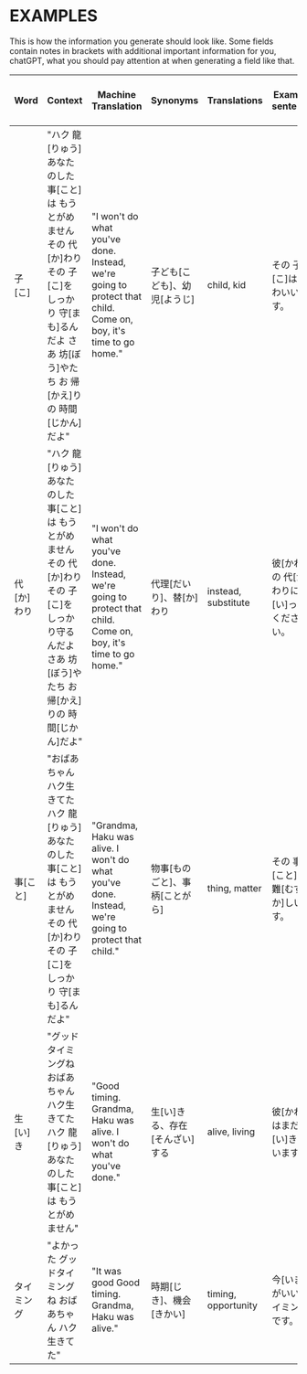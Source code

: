 # EXAMPLES

This is how the information you generate should look like. Some fields contain notes in brackets with additional important information for you, chatGPT, what you should pay attention at when generating a field like that.

| Word       | Context                                                                                                                                                                 | Machine Translation                                                                                            | Synonyms                       | Translations        | Example sentence                             | Example sentence translation (German) | Explanation                                        |           Grammar explanation           | Additional Notes for chatGPT                                                                      |
| ---------- | ----------------------------------------------------------------------------------------------------------------------------------------------------------------------- | -------------------------------------------------------------------------------------------------------------- | ------------------------------ | ------------------- | -------------------------------------------- | ------------------------------------- | -------------------------------------------------- | :-------------------------------------: | ------------------------------------------------------------------------------------------------- |
| 子[こ]     | "ハク 龍[りゅう] あなたのした 事[こと]は もうとがめません その 代[か]わり その 子[こ]を しっかり 守[まも]るんだよ さあ 坊[ぼう]やたち お 帰[かえ]りの 時間[じかん]だよ" | "I won't do what you've done. Instead, we're going to protect that child. Come on, boy, it's time to go home." | 子ども[こども]、幼児[ようじ]   | child, kid          | その 子[こ]はかわいいです。                  | Das Kind ist süß.                   | child                                              |  子[こ] means "child." Used as a noun.  | child is a simple word, don't make it complicated. Just give me the translation as 'Explanation'. |
| 代[か]わり | "ハク 龍[りゅう] あなたのした 事[こと]は もうとがめません その 代[か]わり その 子[こ]を しっかり守るんだよ さあ 坊[ぼう]やたち お 帰[かえ]りの 時間[じかん]だよ"        | "I won't do what you've done. Instead, we're going to protect that child. Come on, boy, it's time to go home." | 代理[だいり]、替[か]わり       | instead, substitute | 彼[かれ]の 代[か]わりに 行[い]ってください。 | Gehen Sie bitte an seiner Stelle.     | instead, 'instead of doing ...'                    | 代わり means "instead." Used as a noun. |                                                                                                   |
| 事[こと]   | "おばあちゃん ハク生きてた ハク 龍[りゅう] あなたのした 事[こと]は もうとがめません その 代[か]わり その 子[こ]を しっかり 守[まも]るんだよ"                            | "Grandma, Haku was alive. I won't do what you've done. Instead, we're going to protect that child."            | 物事[ものごと]、事柄[ことがら] | thing, matter       | その 事[こと]は 難[むずか]しいです。         | Diese Sache ist schwierig.            | action, deed, 'your deeds'                         |   事 means "thing" or "matter." Noun.   | '事' is a simple word, don't make it complicated. Just give me the translation as 'Explanation'.  |
| 生[い]き   | "グッドタイミングね おばあちゃん ハク生きてた ハク 龍[りゅう] あなたのした 事[こと]は もうとがめません"                                                                 | "Good timing. Grandma, Haku was alive. I won't do what you've done."                                           | 生[い]きる、存在[そんざい]する | alive, living       | 彼[かれ]はまだ 生[い]きています。            | Er lebt noch.                         | 生きる: to live, u-verb, 生きて(い)た = was living |      生きる means "to live." Verb.      | vor verbs, always give the verb in its basic form first                                           |
| タイミング | "よかった グッドタイミングね おばあちゃん ハク生きてた"                                                                                                                 | "It was good Good timing. Grandma, Haku was alive."                                                            | 時期[じき]、機会[きかい]       | timing, opportunity | 今[いま]がいい タイミングです。              | Jetzt ist ein guter Zeitpunkt.        | 'Timing', English loanword                         |    タイミング means "timing." Noun.    | Just give me the translation for the katakana, as this is a woard every english speaker knows     |
